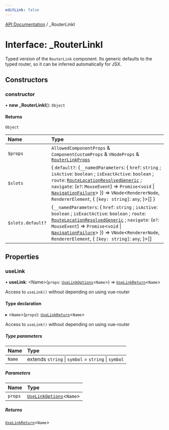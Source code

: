 ```yaml
---
editLink: false
---
```


[API Documentation](../index.md) / \_RouterLinkI

# Interface: \_RouterLinkI

Typed version of the `RouterLink` component. Its generic defaults to the typed router, so it can be inferred
automatically for JSX.

## Constructors

### constructor

• **new _RouterLinkI**(): `Object`

#### Returns

`Object`

| Name | Type |
| :------ | :------ |
| `$props` | `AllowedComponentProps` & `ComponentCustomProps` & `VNodeProps` & [`RouterLinkProps`](RouterLinkProps.md) |
| `$slots` | \{ `default?`: (`__namedParameters`: \{ `href`: `string` ; `isActive`: `boolean` ; `isExactActive`: `boolean` ; `route`: [`RouteLocationResolvedGeneric`](RouteLocationResolvedGeneric.md) ; `navigate`: (`e?`: `MouseEvent`) => `Promise`\<`void` \| [`NavigationFailure`](NavigationFailure.md)\>  }) => `VNode`\<`RendererNode`, `RendererElement`, \{ `[key: string]`: `any`;  }\>[]  } |
| `$slots.default?` | (`__namedParameters`: \{ `href`: `string` ; `isActive`: `boolean` ; `isExactActive`: `boolean` ; `route`: [`RouteLocationResolvedGeneric`](RouteLocationResolvedGeneric.md) ; `navigate`: (`e?`: `MouseEvent`) => `Promise`\<`void` \| [`NavigationFailure`](NavigationFailure.md)\>  }) => `VNode`\<`RendererNode`, `RendererElement`, \{ `[key: string]`: `any`;  }\>[] |

## Properties

### useLink

• **useLink**: \<Name\>(`props`: [`UseLinkOptions`](UseLinkOptions.md)\<`Name`\>) => [`UseLinkReturn`](UseLinkReturn.md)\<`Name`\>

Access to `useLink()` without depending on using vue-router

#### Type declaration

▸ \<`Name`\>(`props`): [`UseLinkReturn`](UseLinkReturn.md)\<`Name`\>

Access to `useLink()` without depending on using vue-router

##### Type parameters

| Name | Type |
| :------ | :------ |
| `Name` | extends `string` \| `symbol` = `string` \| `symbol` |

##### Parameters

| Name | Type |
| :------ | :------ |
| `props` | [`UseLinkOptions`](UseLinkOptions.md)\<`Name`\> |

##### Returns

[`UseLinkReturn`](UseLinkReturn.md)\<`Name`\>
